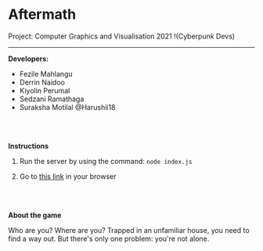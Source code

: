 # Aftermath
Project: Computer Graphics and Visualisation 2021
!(Cyberpunk Devs) <br /> 

______________________________________________________
**Developers:** 
 <br /> 
- Fezile Mahlangu 
- Derrin Naidoo
- Kiyolin Perumal
- Sedzani Ramathaga
- Suraksha Motilal @Harushii18
<br /> 
<br /> 

**Instructions**<br /> 

1. Run the server by using the command:
`node index.js`

2. Go to
[this link](http://localhost:5000/) in your browser

<br /> 
<br /> 

**About the game** <br /> 

Who are you? Where are you? Trapped in an unfamiliar house, you need to find a way out. But there's only one problem: you're not alone.
